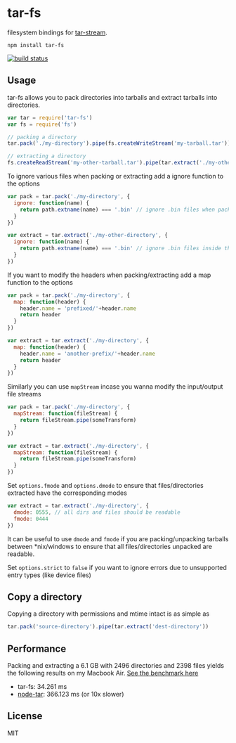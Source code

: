 # tar-fs

filesystem bindings for [tar-stream](https://github.com/mafintosh/tar-stream).

```
npm install tar-fs
```

[![build status](https://secure.travis-ci.org/mafintosh/tar-fs.png)](http://travis-ci.org/mafintosh/tar-fs)

## Usage

tar-fs allows you to pack directories into tarballs and extract tarballs into directories.

``` js
var tar = require('tar-fs')
var fs = require('fs')

// packing a directory
tar.pack('./my-directory').pipe(fs.createWriteStream('my-tarball.tar'))

// extracting a directory
fs.createReadStream('my-other-tarball.tar').pipe(tar.extract('./my-other-directory'))
```

To ignore various files when packing or extracting add a ignore function to the options

``` js
var pack = tar.pack('./my-directory', {
  ignore: function(name) {
    return path.extname(name) === '.bin' // ignore .bin files when packing
  }
})

var extract = tar.extract('./my-other-directory', {
  ignore: function(name) {
    return path.extname(name) === '.bin' // ignore .bin files inside the tarball when extracing
  }
})
```

If you want to modify the headers when packing/extracting add a map function to the options

``` js
var pack = tar.pack('./my-directory', {
  map: function(header) {
    header.name = 'prefixed/'+header.name
    return header
  }
})

var extract = tar.extract('./my-directory', {
  map: function(header) {
    header.name = 'another-prefix/'+header.name
    return header
  }
})
```

Similarly you can use `mapStream` incase you wanna modify the input/output file streams

``` js
var pack = tar.pack('./my-directory', {
  mapStream: function(fileStream) {
    return fileStream.pipe(someTransform)
  }
})

var extract = tar.extract('./my-directory', {
  mapStream: function(fileStream) {
    return fileStream.pipe(someTransform)
  }
})
```

Set `options.fmode` and `options.dmode` to ensure that files/directories extracted have the corresponding modes

``` js
var extract = tar.extract('./my-directory', {
  dmode: 0555, // all dirs and files should be readable
  fmode: 0444
})
```

It can be useful to use `dmode` and `fmode` if you are packing/unpacking tarballs between *nix/windows to ensure that all files/directories unpacked are readable.

Set `options.strict` to `false` if you want to ignore errors due to unsupported entry types (like device files)

## Copy a directory

Copying a directory with permissions and mtime intact is as simple as

``` js
tar.pack('source-directory').pipe(tar.extract('dest-directory'))
```

## Performance

Packing and extracting a 6.1 GB with 2496 directories and 2398 files yields the following results on my Macbook Air.
[See the benchmark here](https://gist.github.com/mafintosh/8102201)

* tar-fs: 34.261 ms
* [node-tar](https://github.com/isaacs/node-tar): 366.123 ms (or 10x slower)

## License

MIT
